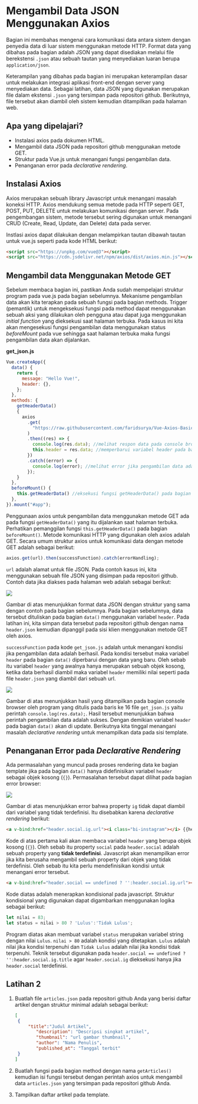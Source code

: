 # Mengambil Data JSON Menggunakan Axios

Bagian ini membahas mengenai cara komunikasi data antara sistem dengan penyedia data di luar sistem menggunakan metode HTTP. Format data yang dibahas pada bagian adalah JSON yang dapat disediakan melalui file berekstensi `.json` atau sebuah tautan yang menyediakan luaran berupa `application/json`. 

Keterampilan yang dibahas pada bagian ini merupakan keterampilan dasar untuk melakukan integrasi aplikasi front-end dengan server yang menyediakan data. Sebagai latihan, data JSON yang digunakan merupakan file dalam ekstensi `.json` yang tersimpan pada repositori github. Berikutnya, file tersebut akan diambil oleh sistem kemudian ditampilkan pada halaman web.

## Apa yang dipelajari?

- Instalasi axios pada dokumen HTML.
- Mengambil data JSON pada repositori github menggunakan metode GET.
- Struktur pada Vue.js untuk menangani fungsi pengambilan data.
- Penanganan error pada *declarative rendering*.

## Instalasi Axios

Axios merupakan sebuah library Javascript untuk menangani masalah koneksi HTTP. Axios mendukung semua metode pada HTTP seperti GET, POST, PUT, DELETE untuk melakukan komunikasi dengan server. Pada pengembangan sistem, metode tersebut sering digunakan untuk menangani CRUD (Create, Read, Update, dan Delete) data pada server.

Instlasi axios dapat dilakukan dengan melampirkan tautan dibawah tautan untuk vue.js seperti pada kode HTML berikut:

```html
<script src="https://unpkg.com/vue@3"></script>
<script src="https://cdn.jsdelivr.net/npm/axios/dist/axios.min.js"></script>
```

## Mengambil data Menggunakan Metode GET

Sebelum membaca bagian ini, pastikan Anda sudah mempelajari struktur program pada vue.js pada bagian sebelumnya. Mekanisme pengambilan data akan kita terapkan pada sebuah fungsi pada bagian methods. Trigger (pemantik) untuk mengeksekusi fungsi pada method dapat menggunakan sebuah aksi yang dilakukan oleh pengguna atau dapat juga menggunakan *initial function* yang dieksekusi saat halaman terbuka. Pada kasus ini kita akan mengesekusi fungsi pengambilan data menggunakan status *beforeMount* pada vue sehingga saat halaman terbuka maka fungsi pengambilan data akan dijalankan.

**get_json.js**

```javascript
Vue.createApp({
  data() {
    return {
      message: "Hello Vue!",
      header: {},
    };
  },
  methods: {
    getHeaderData()
    {
      axios
        .get(
          "https://raw.githubusercontent.com/faridsurya/Vue-Axios-Basic/master/contents/header.json"
        )
        .then((res) => {
          console.log(res.data); //melihat respon data pada console browser
          this.header = res.data; //memperbarui variabel header pada bagian data()
        })
        .catch((error) => {
          console.log(error); //melihat error jika pengambilan data adalah gagal
        });
    }
  },
  beforeMount() {
    this.getHeaderData() //eksekusi fungsi getHeaderData() pada bagian methods saat halaman terbuka
  },
}).mount("#app");
```

 Penggunaan axios untuk pengambilan data menggunakan metode GET ada pada fungsi `getHeaderData()` yang itu dijalankan saat halaman terbuka. Perhatikan pemanggilan fungsi `this.getHeaderData()` pada bagian `beforeMount()`. Metode komunikasi HTTP yang digunakan oleh axios adalah GET. Secara umum struktur axios untuk komunikasi data dengan metode GET adalah sebagai berikut:

```javascript
axios.get(url).then(successFunction).catch(errorHandling);
```

`url` adalah alamat untuk file JSON. Pada contoh kasus ini, kita menggunakan sebuah file JSON yang disimpan pada repositori github. Contoh data jika diakses pada halaman web adalah sebagai berikut:

![](../../vue_basic/images/get_json_1.png)

Gambar di atas menunjukkan format data JSON dengan struktur yang sama dengan contoh pada bagian sebelumnya. Pada bagian sebelumnya, data tersebut dituliskan pada bagian `data()` menggunakan variabel `header`. Pada latihan ini, kita simpan data tersebut pada repositori github dengan nama `header.json` kemudian dipanggil pada sisi klien menggunakan metode GET oleh axios.

`successFunction` pada kode `get_json.js` adalah untuk menangani kondisi jika pengambilan data adalah berhasil. Pada kondisi tersebut maka variabel `header` pada bagian `data()` diperbarui dengan data yang baru. Oleh sebab itu variabel `header` yang awalnya hanya merupakan sebuah objek kosong, ketika data berhasil diambil maka variabel `header` memiliki nilai seperti pada file `header.json` yang diambil dari sebuah url.

![](../../vue_basic/images/get_json_2.png)

Gambar di atas menunjukkan hasil yang ditampilkan pada bagian console browser oleh program yang ditulis pada baris ke 16 file `get_json.js` yaitu perintah `console.log(res.data);`. Hasil tersebut menunjukkan bahwa perintah pengambilan data adalah sukses. Dengan demikian variabel `header` pada bagian `data()` akan di update. Berikutnya kita tinggal menangani masalah *declarative rendering* untuk menampilkan data pada sisi template.

## Penanganan Error pada *Declarative Rendering*

Ada permasalahan yang muncul pada proses rendering data ke bagian template jika pada bagian `data()` hanya didefinisikan variabel `header` sebagai objek kosong (`{}`). Permasalahan tersebut dapat dilihat pada bagian error browser:

![](../../vue_basic/images/get_json_3.png)

Gambar di atas menunjukkan error bahwa property `ig` tidak dapat diambil dari variabel yang tidak terdefinisi. Itu disebabkan karena *declarative rendering* berikut:

```html
<a v-bind:href="header.social.ig.url"><i class="bi-instagram"></i> {{header.social.ig.title}}</a>
```

Kode di atas pertama kali akan membaca variabel `header` yang berupa objek kosong (`{}`). Oleh sebab itu property `social` pada `header.social` adalah sebuah property yang **tidak terdefinisi**. Javascript akan menampilkan error jika kita berusaha mengambil sebuah property dari objek yang tidak terdefinisi. Oleh sebab itu kita perlu mendefinisikan kondisi untuk menangani error tersebut.

```html
<a v-bind:href="header.social == undefined ? '':header.social.ig.url"><i class="bi-instagram"></i> {{header.social == undefined ? '':header.social.ig.title}}</a>
```

Kode diatas adalah menerapkan kondisional pada javascript. Struktur kondisional yang digunakan dapat digambarkan menggunakan logika sebagai berikut:

```javascript
let nilai = 83;
let status = nilai > 80 ? 'Lulus':'Tidak Lulus';
```

Program diatas akan membuat variabel `status` merupakan variabel string dengan nilai `Lulus`. `nilai > 80` adalah kondisi yang ditetapkan. `Lulus` adalah nilai jika kondisi terpenuhi dan `Tidak Lulus` adalah nilai jika kondisi tidak terpenuhi. Teknik tersebut digunakan pada `header.social == undefined ? '':header.social.ig.title` agar `header.social.ig` dieksekusi hanya jika `header.social` terdefinisi.

## Latihan 2

1. Buatlah file `articles.json` pada repositori github Anda yang berisi daftar artikel dengan struktur minimal adalah sebagai berikut:

   ```json
   [
   	{
   		"title":"Judul Artikel",
           "description": "Descripsi singkat artikel",
           "thumbnail": "url gambar thumbnail",
           "author": "Nama Penulis",
           "published_at": "Tanggal terbit"
   	}
   ]
   ```

2. Buatlah fungsi pada bagian method dengan nama `getArticles()` kemudian isi fungsi tersebut dengan perintah axios untuk mengambil data `articles.json` yang tersimpan pada repositori github Anda.
3. Tampilkan daftar artikel pada template.
